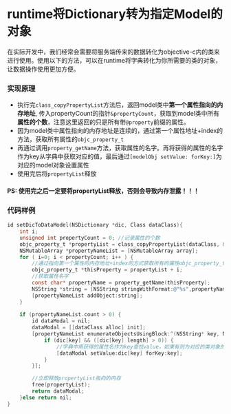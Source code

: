 # runtime将Dictionary转为指定Model的对象
在实际开发中，我们经常会需要将服务端传来的数据转化为objective-c内的类来进行使用。使用以下的方法，可以在runtime将字典转化为你所需要的类的对象，让数据操作使用更加方便。

### 实现原理
* 执行完`class_copyPropertyList`方法后，返回model类中**第一个属性指向的内存地址**, 传入propertyCount的指针`&propertyCount`，获取到model类中所有**属性的个数**，注意这里返回的只是所有带`@property`前缀的属性。
* 因为model类中属性指向的内存地址是连续的，通过第一个属性地址+index的方法，获取所有属性的`objc_property_t`
* 再通过调用`property_getName`方法，获取属性的名字。再将获得的属性的名字作为key从字典中获取对应的值，最后通过`[modelObj setValue: forKey:]`为对应的model对象设置属性
* 使用完后将`propertyList`释放

#### PS: 使用完之后一定要将propertyList释放，否则会导致内存泄露！！！

### 代码样例
```objective-c
id setDicToDataModel(NSDictionary *dic, Class dataClass){
    int i;
    unsigned int propertyCount = 0; //记录属性的个数
    objc_property_t *propertyList = class_copyPropertyList(dataClass, &propertyCount); //返回第一个属性地址
    NSMutableArray *propertyNameList = [NSMutableArray array];
    for ( i=0; i < propertyCount; i++ ) {
        //通过指向第一个属性的内存地址+index的方式获取所有的属性objc_property_t对象
        objc_property_t *thisProperty = propertyList + i;
        //获取属性名字
        const char* propertyName = property_getName(thisProperty);
        NSString *string = [NSString stringWithFormat:@"%s",propertyName];
        [propertyNameList addObject:string];
    }
    
    if (propertyNameList.count > 0) {
        id dataModal = nil;
        dataModal = [[dataClass alloc] init];
        [propertyNameList enumerateObjectsUsingBlock:^(NSString* key, NSUInteger idx, BOOL *stop) {
            if (dic[key] && ([dic[key] length] > 0)) {
                //字典中用获得的属性名作为key查找value，如果有则为对应的类对象的对应属性设置value。
                [dataModal setValue:dic[key] forKey:key];
            }
        }];

        //立即释放propertyList指向的内存
        free(propertyList);
        return dataModal;
    }else return nil;
}
```
